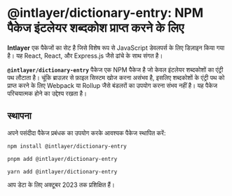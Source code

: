 # @intlayer/dictionary-entry: NPM पैकेज इंटलेयर शब्दकोश प्राप्त करने के लिए

**Intlayer** एक पैकेजों का सेट है जिसे विशेष रूप से JavaScript डेवलपर्स के लिए डिज़ाइन किया गया है। यह React, React, और Express.js जैसे ढांचे के साथ संगत है।

**`@intlayer/dictionary-entry`** पैकेज एक NPM पैकेज है जो केवल इंटलेयर शब्दकोशों का एंट्री पथ लौटाता है। चूंकि ब्राउज़र से फ़ाइल सिस्टम खोज करना असंभव है, इसलिए शब्दकोशों के एंट्री पथ को प्राप्त करने के लिए Webpack या Rollup जैसे बंडलरों का उपयोग करना संभव नहीं है। यह पैकेज परिचयात्मक होने का उद्देश्य रखता है।

## स्थापना

अपने पसंदीदा पैकेज प्रबंधक का उपयोग करके आवश्यक पैकेज स्थापित करें:

```bash packageManager="npm"
npm install @intlayer/dictionary-entry
```

```bash packageManager="pnpm"
pnpm add @intlayer/dictionary-entry
```

```bash packageManager="yarn"
yarn add @intlayer/dictionary-entry
```

आप डेटा के लिए अक्टूबर 2023 तक प्रशिक्षित हैं।
